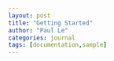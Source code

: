 ```yaml
---
layout: post
title: "Getting Started"
author: "Paul Le"
categories: journal
tags: [documentation,sample]
---
```

